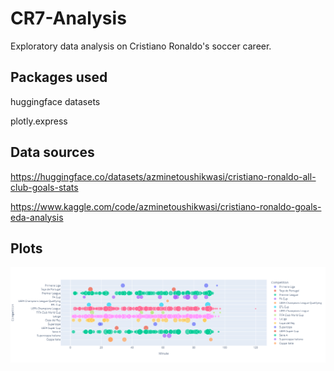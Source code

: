 # CR7-Analysis 
Exploratory data analysis on Cristiano Ronaldo's soccer career. 

## Packages used
huggingface datasets

plotly.express

## Data sources
https://huggingface.co/datasets/azminetoushikwasi/cristiano-ronaldo-all-club-goals-stats

https://www.kaggle.com/code/azminetoushikwasi/cristiano-ronaldo-goals-eda-analysis

## Plots
![](./plot.png)






